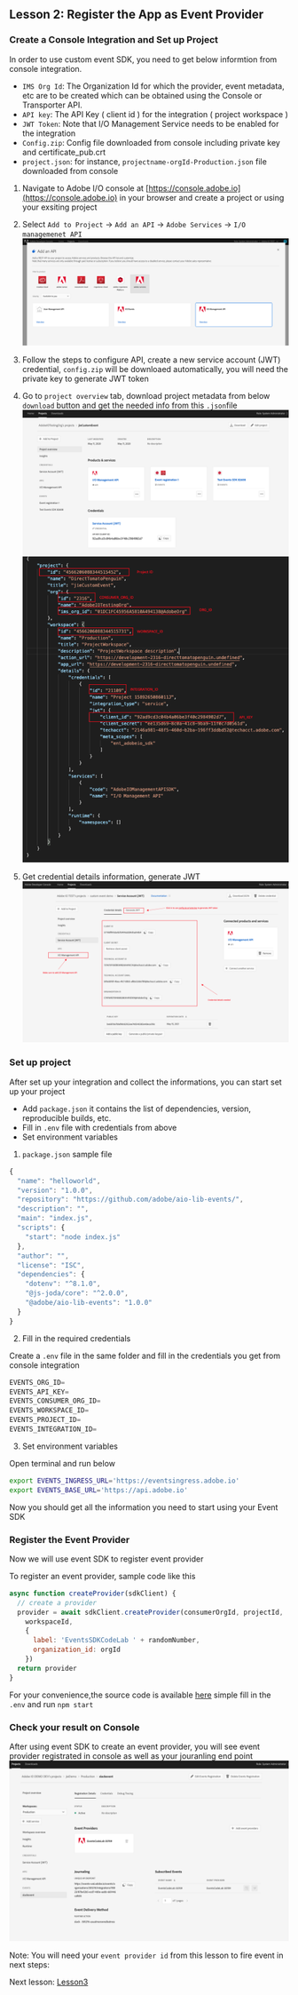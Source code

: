 ## Lesson 2: Register the App as Event Provider 

### Create a Console Integration and Set up Project
In order to use custom event SDK, you need to get below informtion from console integration.

- `IMS Org Id`: The Organization Id for which the provider, event metadata, etc are to be created which can be obtained using the Console or Transporter API.
- `API key`: The API Key ( client id ) for the integration ( project workspace ) 
- `JWT Token`: Note that I/O Management Service needs to be enabled for the integration
- `Config.zip`: Config file downloaded from console including private key and certificate_pub.crt
- `project.json`: for instance, `projectname-orgId-Production.json` file downloaded from console 


1. Navigate to Adobe I/O console at [https://console.adobe.io](https://console.adobe.io) in your browser and create a project or using your exsiting project 
2. Select `Add to Project` -> `Add an API` -> `Adobe Services` -> `I/O managemenet API`
![add-api](assets/add-api.png)

3. Follow the steps to configure API, create a new service account (JWT) credential, `config.zip` will be
downloaed automatically, you will need the private key to generate JWT token 

4. Go to `project overview` tab, download project metadata from below `download` button and get the needed info from this `.json`file 
![download](assets/download.png)
![projectjson](assets/project-json.png)

5. Get credential details information, generate JWT 
![console](assets/console.png)



### Set up project 
After set up your integration and collect the informations, you can start set up your project 
* Add `package.json` it contains the list of dependencies, version, reproducible builds, etc.
* Fill in `.env` file with credentials from above 
* Set environment variables   

1. `package.json` sample file
```javascript
{
  "name": "helloworld",
  "version": "1.0.0",
  "repository": "https://github.com/adobe/aio-lib-events/",
  "description": "",
  "main": "index.js",
  "scripts": {
    "start": "node index.js"
  },
  "author": "",
  "license": "ISC",
  "dependencies": {
    "dotenv": "^8.1.0",
    "@js-joda/core": "^2.0.0",
    "@adobe/aio-lib-events": "1.0.0"
  }
}
```

2. Fill in the required credentials 

Create a `.env` file in the same folder and fill in the credentials you get from console integration
```javascript
EVENTS_ORG_ID=
EVENTS_API_KEY=
EVENTS_CONSUMER_ORG_ID=
EVENTS_WORKSPACE_ID=
EVENTS_PROJECT_ID=
EVENTS_INTEGRATION_ID=
```

3. Set environment variables 

Open terminal and run below
```bash
export EVENTS_INGRESS_URL='https://eventsingress.adobe.io'
export EVENTS_BASE_URL='https://api.adobe.io'
```
Now you should get all the information you need to start using your Event SDK 

### Register the Event Provider
Now we will use event SDK to register event provider 

To register an event provider, sample code like this 
```javascript
async function createProvider(sdkClient) {
  // create a provider
  provider = await sdkClient.createProvider(consumerOrgId, projectId,
    workspaceId,
    {
      label: 'EventsSDKCodeLab ' + randomNumber,
      organization_id: orgId
    })
  return provider
}
```
For your convenience,the source code is available [here](https://github.com/AdobeDocs/adobeio-codelab-event-provider-registration)
simple fill in the `.env` and run `npm start` 

### Check your result on Console
After using event SDK to create an event provider, you will see event provider registrated in console 
as well as your jouranling end point
 ![event-provider](assets/event-provider.png)

Note: You will need your `event provider id` from this lesson to fire event in next steps:

Next lesson: [Lesson3](lesson3.md)